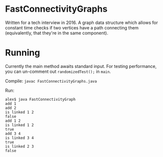 # FastConnectivityGraphs

Written for a tech interview in 2016. A graph data structure which allows for constant time checks if two vertices have a path connecting them (equivalently, that they're in the same component).


# Running
Currently the main method awaits standard input. For testing performance, you can un-comment out `randomizedTest();` in `main`.  

Compile:
`javac FastConnectivityGraphs.java`

Run:
```
alex$ java FastConnectivityGraph
add 1
add 2
is linked 1 2
false
add 1 2
is linked 1 2
true
add 3 4
is linked 3 4
true
is linked 2 3
false
```
